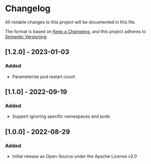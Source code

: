 # Changelog
All notable changes to this project will be documented in this file.

The format is based on [Keep a Changelog](https://keepachangelog.com/en/1.0.0/),
and this project adheres to [Semantic Versioning](https://semver.org/spec/v2.0.0.html).


## [1.2.0] - 2023-01-03
### Added
- Parameterize pod restart count

## [1.1.0] - 2022-09-19
### Added
- Support ignoring specific namespaces and pods 

## [1.0.0] - 2022-08-29
### Added
- Initial release as Open-Source under the Apache License v2.0